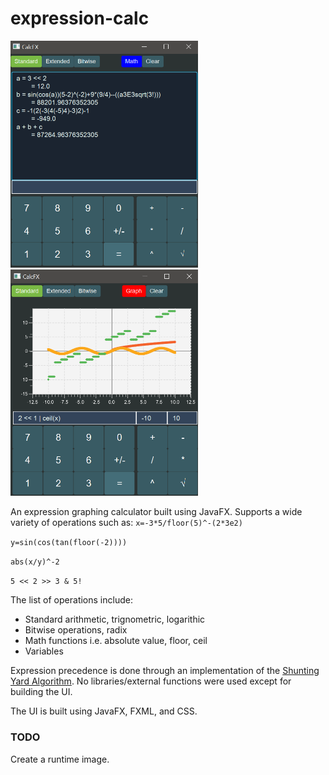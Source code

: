 # expression-calc
<img src="/assets/cdemo1.png" alt="calculator" width="300"/>
<img src="/assets/cdemo2.png" alt="calculator" width="300"/>

An expression graphing calculator built using JavaFX. Supports a wide variety of operations such as:
`x=-3*5/floor(5)^-(2*3e2)`

`y=sin(cos(tan(floor(-2))))`

`abs(x/y)^-2`

`5 << 2 >> 3 & 5!`

The list of operations include:
* Standard arithmetic, trignometric, logarithic
* Bitwise operations, radix
* Math functions i.e. absolute value, floor, ceil
* Variables

Expression precedence is done through an implementation of the [Shunting Yard Algorithm](https://en.wikipedia.org/wiki/Shunting_yard_algorithm).
No libraries/external functions were used except for building the UI.

The UI is built using JavaFX, FXML, and CSS.

### TODO
Create a runtime image.
